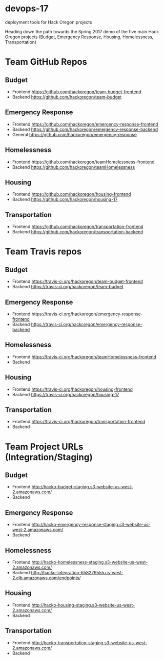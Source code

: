 # devops-17
deployment tools for Hack Oregon projects

Heading down the path towards the Spring 2017 demo of the five main Hack Oregon projects (Budget, Emergency Response, Housing, Homelessness, Transportation)


# Team GitHub Repos
## Budget
- Frontend https://github.com/hackoregon/team-budget-frontend
- Backend https://github.com/hackoregon/team-budget

## Emergency Response
- Frontend https://github.com/hackoregon/emergency-response-frontend  
- Backend https://github.com/hackoregon/emergency-response-backend  
- General https://github.com/hackoregon/emergency-response  

## Homelessness
- Frontend https://github.com/hackoregon/teamHomelessness-frontend
- Backend https://github.com/hackoregon/teamHomelessness

## Housing
- Frontend https://github.com/hackoregon/housing-frontend
- Backend https://github.com/hackoregon/housing-17

## Transportation
- Frontend https://github.com/hackoregon/transportation-frontend
- Backend https://github.com/hackoregon/transportation-backend

# Team Travis repos
## Budget
- Frontend https://travis-ci.org/hackoregon/team-budget-frontend
- Backend https://travis-ci.org/hackoregon/team-budget

## Emergency Response
- Frontend https://travis-ci.org/hackoregon/emergency-response-frontend
- Backend https://travis-ci.org/hackoregon/emergency-response-backend  

## Homelessness
- Frontend https://travis-ci.org/hackoregon/teamHomelessness-frontend
- Backend 

## Housing
- Frontend https://travis-ci.org/hackoregon/housing-frontend
- Backend https://travis-ci.org/hackoregon/housing-17

## Transportation
- Frontend https://travis-ci.org/hackoregon/transportation-frontend
- Backend 

# Team Project URLs (Integration/Staging)
## Budget
- Frontend http://hacko-budget-staging.s3-website-us-west-2.amazonaws.com/
- Backend 

## Emergency Response
- Frontend http://hacko-emergency-response-staging.s3-website-us-west-2.amazonaws.com/
- Backend 

## Homelessness
- Frontend http://hacko-homelessness-staging.s3-website-us-west-2.amazonaws.com/
- Backend http://hacko-integration-658279555.us-west-2.elb.amazonaws.com/endpoints/

## Housing
- Frontend http://hacko-housing-staging.s3-website-us-west-2.amazonaws.com/
- Backend 

## Transportation
- Frontend http://hacko-transportation-staging.s3-website-us-west-2.amazonaws.com/
- Backend 
